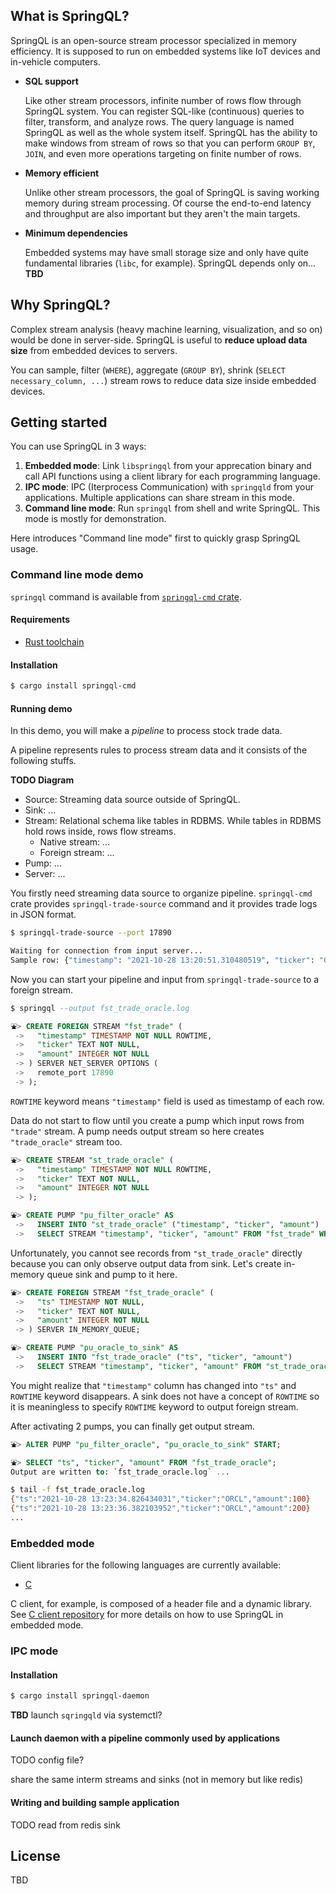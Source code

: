 ## What is SpringQL?

SpringQL is an open-source stream processor specialized in memory efficiency. It is supposed to run on embedded systems like IoT devices and in-vehicle computers.

- **SQL support**

  Like other stream processors, infinite number of rows flow through SpringQL system. You can register SQL-like (continuous) queries to filter, transform, and analyze rows. The query language is named SpringQL as well as the whole system itself.
  SpringQL has the ability to make windows from stream of rows so that you can perform `GROUP BY`, `JOIN`, and even more operations targeting on finite number of rows.

- **Memory efficient**

  Unlike other stream processors, the goal of SpringQL is saving working memory during stream processing. Of course the end-to-end latency and throughput are also important but they aren't the main targets.

- **Minimum dependencies**

  Embedded systems may have small storage size and only have quite fundamental libraries (`libc`, for example). SpringQL depends only on... **TBD**

## Why SpringQL?

Complex stream analysis (heavy machine learning, visualization, and so on) would be done in server-side. SpringQL is useful to **reduce upload data size** from embedded devices to servers.

You can sample, filter (`WHERE`), aggregate (`GROUP BY`), shrink (`SELECT necessary_column, ...`) stream rows to reduce data size inside embedded devices.

## Getting started

You can use SpringQL in 3 ways:

1. **Embedded mode**: Link `libspringql` from your apprecation binary and call API functions using a client library for each programming language.
2. **IPC mode**: IPC (Iterprocess Communication) with `springqld` from your applications. Multiple applications can share stream in this mode.
3. **Command line mode**: Run `springql` from shell and write SpringQL. This mode is mostly for demonstration.

Here introduces "Command line mode" first to quickly grasp SpringQL usage.

### Command line mode demo

`springql` command is available from [`springql-cmd` crate](/SpringQL/springql-cmd).

#### Requirements

- [Rust toolchain](https://rustup.rs/)

#### Installation

```bash
$ cargo install springql-cmd
```

#### Running demo

In this demo, you will make a _pipeline_ to process stock trade data.

A pipeline represents rules to process stream data and it consists of the following stuffs.

**TODO Diagram**

- Source: Streaming data source outside of SpringQL.
- Sink: ...
- Stream: Relational schema like tables in RDBMS. While tables in RDBMS hold rows inside, rows flow streams.
  - Native stream: ...
  - Foreign stream: ...
- Pump: ...
- Server: ...

You firstly need streaming data source to organize pipeline. `springql-cmd` crate provides `springql-trade-source` command and it provides trade logs in JSON format.

```bash
$ springql-trade-source --port 17890

Waiting for connection from input server...
Sample row: {"timestamp": "2021-10-28 13:20:51.310480519", "ticker": "GOOGL", "amount": 100}
```

Now you can start your pipeline and input from `springql-trade-source` to a foreign stream.

```sql
$ springql --output fst_trade_oracle.log

⛲> CREATE FOREIGN STREAM "fst_trade" (
 ->   "timestamp" TIMESTAMP NOT NULL ROWTIME,
 ->   "ticker" TEXT NOT NULL,
 ->   "amount" INTEGER NOT NULL
 -> ) SERVER NET_SERVER OPTIONS (
 ->   remote_port 17890  
 -> );
```

`ROWTIME` keyword means `"timestamp"` field is used as timestamp of each row.

Data do not start to flow until you create a pump which input rows from `"trade"` stream.
A pump needs output stream so here creates `"trade_oracle"` stream too.

```sql
⛲> CREATE STREAM "st_trade_oracle" (
 ->   "timestamp" TIMESTAMP NOT NULL ROWTIME,
 ->   "ticker" TEXT NOT NULL,
 ->   "amount" INTEGER NOT NULL
 -> );

⛲> CREATE PUMP "pu_filter_oracle" AS
 ->   INSERT INTO "st_trade_oracle" ("timestamp", "ticker", "amount")
 ->   SELECT STREAM "timestamp", "ticker", "amount" FROM "fst_trade" WHERE "ticker" = "ORCL";
```

Unfortunately, you cannot see records from `"st_trade_oracle"` directly because you can only observe output data from sink. Let's create in-memory queue sink and pump to it here.

```sql
⛲> CREATE FOREIGN STREAM "fst_trade_oracle" (
 ->   "ts" TIMESTAMP NOT NULL,
 ->   "ticker" TEXT NOT NULL,
 ->   "amount" INTEGER NOT NULL
 -> ) SERVER IN_MEMORY_QUEUE;

⛲> CREATE PUMP "pu_oracle_to_sink" AS
 ->   INSERT INTO "fst_trade_oracle" ("ts", "ticker", "amount")
 ->   SELECT STREAM "timestamp", "ticker", "amount" FROM "st_trade_oracle";
```

You might realize that `"timestamp"` column has changed into `"ts"` and `ROWTIME` keyword disappears.
A sink does not have a concept of `ROWTIME` so it is meaningless to specify `ROWTIME` keyword to output foreign stream.

After activating 2 pumps, you can finally get output stream.

```sql
⛲> ALTER PUMP "pu_filter_oracle", "pu_oracle_to_sink" START;

⛲> SELECT "ts", "ticker", "amount" FROM "fst_trade_oracle";
Output are written to: `fst_trade_oracle.log` ...
```

```bash
$ tail -f fst_trade_oracle.log
{"ts":"2021-10-28 13:23:34.826434031","ticker":"ORCL","amount":100}
{"ts":"2021-10-28 13:23:36.382103952","ticker":"ORCL","amount":200}
...
```

### Embedded mode

Client libraries for the following languages are currently available:

- [C](/SpringQL/SpringQL-client-c)

C client, for example, is composed of a header file and a dynamic library.
See [C client repository](/SpringQL/SpringQL-client-c) for more details on how to use SpringQL in embedded mode.

### IPC mode

#### Installation

```bash
$ cargo install springql-daemon
```

**TBD** launch `sqringqld` via systemctl?

#### Launch daemon with a pipeline commonly used by applications

TODO config file?

share the same interm streams and sinks (not in memory but like redis)

#### Writing and building sample application

TODO read from redis sink

## License

TBD
